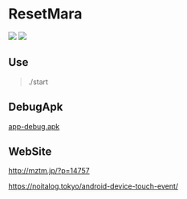 # ResetMara
![](Screenshot_1569746802.png)
![](kaisetu.png)
## Use
> ./start

## DebugApk
[app-debug.apk](https://github.com/umhr/ResetMara/raw/master/build/outputs/apk/debug/app-debug.apk)
## WebSite
http://mztm.jp/?p=14757

https://noitalog.tokyo/android-device-touch-event/

